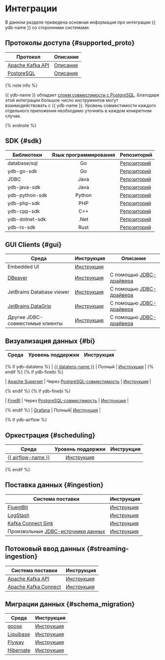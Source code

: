 # Интеграции

В данном разделе приведена основная информация про интеграции {{ ydb-name }} со сторонними системами.

## Протоколы доступа {#supported_proto}

|  Протокол | Описание |
| --- | --- |
| [Apache Kafka API](https://kafka.apache.org) | [Описание](../reference/kafka-api/index.md) |
| [PostgreSQL](https://www.postgresql.org) | [Описание](../postgresql/intro.md) |


{% note info %}

{{ ydb-name }} обладает [слоем совместимости с PostgreSQL](../postgresql/intro.md). Благодаря этой интеграции большое число инструментов могут взаимодействовать с {{ ydb-name }}. Уровень совместимости каждого отдельного приложения необходимо уточнять в каждом конкретном случае.

{% endnote %}

## SDK {#sdk}

|  Библиотеки  | Язык программирования  | Репозиторий |
| --- | :---:|--- |
| database/sql | Go | [Репозиторий](https://github.com/ydb-platform/ydb-go-sdk/blob/master/SQL.md) |
| ydb-go-sdk | Go |  [Репозиторий](https://github.com/ydb-platform/ydb-go-sdk) |
| JDBC | Java |  [Репозиторий](https://github.com/ydb-platform/ydb-jdbc-driver) |
| ydb-java-sdk | Java |  [Репозиторий](https://github.com/ydb-platform/ydb-java-sdk) |
| ydb-python-sdk | Python |  [Репозиторий](https://github.com/ydb-platform/ydb-python-sdk) |
| ydb-php-sdk | PHP |  [Репозиторий](https://github.com/ydb-platform/ydb-php-sdk) |
| ydb-cpp-sdk | C++ |  [Репозиторий](https://github.com/ydb-platform/ydb-cpp-sdk) |
| ydb-dotnet-sdk | .Net |  [Репозиторий](https://github.com/ydb-platform/ydb-dotnet-sdk) |
| ydb-rs-sdk | Rust |  [Репозиторий](https://github.com/ydb-platform/ydb-rs-sdk) |

## GUI Clients {#gui}

|  Среда | Инструкция | Описание |
| --- | --- | --- |
| Embedded UI | [Инструкция](../reference/embedded-ui/index.md) | |
| [DBeaver](https://dbeaver.com)  |  [Инструкция](connect-from-ide.md) | C помощью [JDBC-драйвера](https://github.com/ydb-platform/ydb-jdbc-driver/releases)|
| JetBrains Database viewer |  [Инструкция](connect-from-ide.md)  | C помощью [JDBC-драйвера](https://github.com/ydb-platform/ydb-jdbc-driver/releases)|
| [JetBrains DataGrip](https://www.jetbrains.com/ru-ru/datagrip/) |  [Инструкция](connect-from-ide.md) | C помощью [JDBC-драйвера](https://github.com/ydb-platform/ydb-jdbc-driver/releases)|
| Другие JDBC-совместимые клиенты | [Инструкция](connect-from-ide.md) | C помощью [JDBC-драйвера](https://github.com/ydb-platform/ydb-jdbc-driver/releases)|


## Визуализация данных {#bi}

| Среда | Уровень поддержки  | Инструкция |
| --- | :---: | --- |
{% if ydb-datalens %}
| [{{ datalens-name }}](https://datalens.tech/ru) | Полный | [Инструкция](datalens.md) |
{% endif %}
{% if ydb-finebi %}

| [Apache Superset](https://superset.apache.org) | Через [PostgreSQL-совместимость](https://ydb.tech/docs/ru/postgresql/intro) | [Инструкция](superset.md) |

{% endif %}
{% if ydb-finebi %}

| [FineBI](https://intl.finebi.com) | Через [PostgreSQL-совместимость](https://ydb.tech/docs/ru/postgresql/intro) | [Инструкция](./finebi.md) |

{% endif %}
| [Grafana](https://grafana.com) | Полный| [Инструкция](grafana.md) |

{% if ydb-airflow %}
## Оркестрация {#scheduling}

| Среда | Уровень поддержки  | Инструкция |
| --- | :---: | --- |
| [{{ airflow-name }}](https://airflow.apache.org) |   [Инструкция](airflow.md) |

{% endif %}

## Поставка данных {#ingestion}

| Система поставки | Инструкция |
| --- | --- |
| [FluentBit](https://fluentbit.io) | [Инструкция](fluent-bit.md) |
| [LogStash](https://www.elastic.co/logstash) | [Инструкция](logstash.md) |
| [Kafka Connect Sink](https://docs.confluent.io/platform/current/connect/index.html) | [Инструкция](https://github.com/ydb-platform/ydb-kafka-sink-connector) |
| Произвольные [JDBC-источники данных](https://ru.wikipedia.org/wiki/Java_Database_Connectivity) | [Инструкция](import-jdbc.md) |


## Потоковый ввод данных {#streaming-ingestion}

| Система поставки | Инструкция |
| --- | --- |
| [Apache Kafka API](https://kafka.apache.org) | [Инструкция](../reference/kafka-api/index.md) |
| [Apache Kafka Connect](https://kafka.apache.org/documentation/#connect) | [Инструкция](../reference/kafka-api/connect/index.md) |


## Миграции данных {#schema_migration}

| Среда | Инструкция |
| --- | --- |
| [goose](https://github.com/pressly/goose/blob/master/README.md) | [Инструкция](goose.md) |
| [Liquibase](https://www.liquibase.com) | [Инструкция](liquibase.md) |
| [Flyway](https://documentation.red-gate.com/fd/) | [Инструкция](flyway.md) |
| [Hibernate](https://hibernate.org/orm/) | [Инструкция](hibernate.md) |


